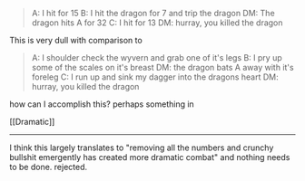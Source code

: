 > A: I hit for 15
> B: I hit the dragon for 7 and trip the dragon
> DM: The dragon hits A for 32
> C: I hit for 13
> DM: hurray, you killed the dragon

This is very dull with comparison to
> A: I shoulder check the wyvern and grab one of it's legs
> B: I pry up some of the scales on it's breast
> DM: the dragon bats A away with it's foreleg
> C: I run up and sink my dagger into the dragons heart
> DM: hurray, you killed the dragon

how can I accomplish this? perhaps something in 

[[Dramatic]]

---

I think this largely translates to "removing all the numbers and crunchy bullshit emergently has created more dramatic combat" and nothing needs to be done. rejected.